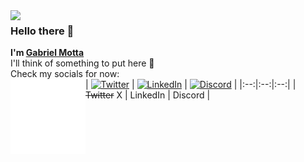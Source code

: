 <img src="space-120px.png" height="0px" width="120px" align="left"/>
<img src="https://avatars.githubusercontent.com/u/29769845" width="120px" align="left"/>

### Hello there 👋
**I'm [Gabriel Motta][homepage]**  
I'll think of something to put here 🤔  
Check my socials for now:
<br/>
<a href="#"><img src="space-120px.png" width="120px" align="left"/></a>
| [<img alt="Twitter" title="Twitter / X" height="48" src="https://abs.twimg.com/icons/apple-touch-icon-192x192.png"/>][twitter] | [<img alt="LinkedIn" title="LinkedIn" height="48" src="https://cdn-icons-png.flaticon.com/512/174/174857.png"/>][linked-in] | [<img alt="Discord" title="Discord" height="48" src="https://cdn-icons-png.flaticon.com/512/5968/5968756.png"/>][discord] |
|:--:|:--:|:--:|
| ~~Twitter~~ X | LinkedIn | Discord |

[homepage]: https://gabrielmotta.dev  
[twitter]: https://twitter.com/gabrielmottadev  
[linked-in]: https://www.linkedin.com/in/gabrielmottadev  
[discord]: https://discord.com/users/gabrielmottadev
